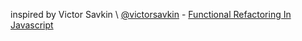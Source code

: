 inspired by Victor Savkin \ [@victorsavkin](https://twitter.com/victorsavkin) - [Functional Refactoring In Javascript](http://victorsavkin.com/post/63551894251/functional-refactoring-in-javascript)